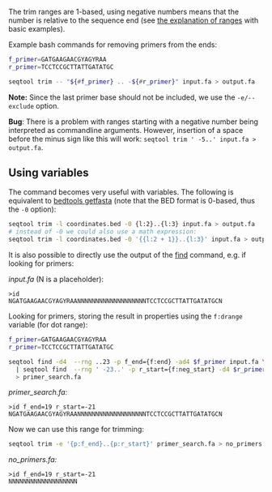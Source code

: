 The trim ranges are 1-based, using negative numbers means that the number is relative to the sequence end (see [the explanation of ranges](ranges.html)
with basic examples).

Example bash commands for removing primers from the ends:

```bash
f_primer=GATGAAGAACGYAGYRAA
r_primer=TCCTCCGCTTATTGATATGC

seqtool trim -- "${#f_primer} .. -${#r_primer}" input.fa > output.fa
```
**Note:** Since the last primer base should not be included, we use
the `-e/--exclude` option.

**Bug**: There is a problem with ranges starting with a negative number
 being interpreted as commandline arguments. However, insertion of a
  space before the minus sign like this will work:
  ``seqtool trim ' -5..' input.fa > output.fa``.

## Using variables

The command becomes very useful with variables. The following is equivalent
to [bedtools getfasta](http://bedtools.readthedocs.io/en/latest/content/tools/getfasta.html)
(note that the BED format is 0-based, thus the `-0` option):

```bash
seqtool trim -l coordinates.bed -0 {l:2}..{l:3} input.fa > output.fa
# instead of -0 we could also use a math expression:
seqtool trim -l coordinates.bed -0 '{{l:2 + 1}}..{l:3}' input.fa > output.fa
```

It is also possible to directly use the output of the [find](find) command,
e.g. if looking for primers:

_input.fa_ (N is a placeholder):

```
>id
NGATGAAGAACGYAGYRAANNNNNNNNNNNNNNNNNNNTCCTCCGCTTATTGATATGCN
```

Looking for primers, storing the result in properties using the
`f:drange` variable (for dot range):

```bash
f_primer=GATGAAGAACGYAGYRAA
r_primer=TCCTCCGCTTATTGATATGC

seqtool find -d4  --rng ..23 -p f_end={f:end} -ad4 $f_primer input.fa \
  | seqtool find  --rng ' -23..' -p r_start={f:neg_start} -d4 $r_primer \
  > primer_search.fa
```

_primer\_search.fa:_

```
>id f_end=19 r_start=-21
NGATGAAGAACGYAGYRAANNNNNNNNNNNNNNNNNNNTCCTCCGCTTATTGATATGCN
```

Now we can use this range for trimming:

```bash
seqtool trim -e '{p:f_end}..{p:r_start}' primer_search.fa > no_primers.fa
```

_no\_primers.fa:_

```
>id f_end=19 r_start=-21
NNNNNNNNNNNNNNNNNNN
```
